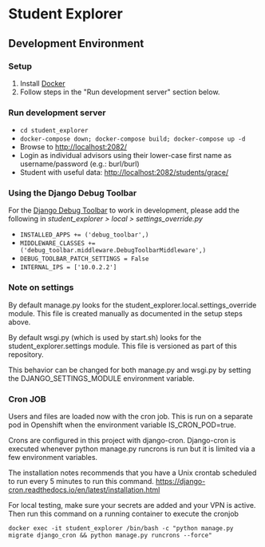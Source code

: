 # Student Explorer #

## Development Environment ##

### Setup ###
1. Install [Docker](https://www.docker.com/)
2. Follow steps in the "Run development server" section below.

### Run development server ###
- `cd student_explorer`
- `docker-compose down; docker-compose build; docker-compose up -d`
- Browse to [http://localhost:2082/](http://localhost:2082/)
- Login as individual advisors using their lower-case first name as username/password (e.g.: burl/burl)
- Student with useful data: [http://localhost:2082/students/grace/](http://localhost:2082/students/grace/)

### Using the Django Debug Toolbar ###
For the [Django Debug Toolbar](https://django-debug-toolbar.readthedocs.io/en/1.5/) to work in development, please add the following in _student_explorer > local > settings_override.py_
- `INSTALLED_APPS += ('debug_toolbar',)`
- `MIDDLEWARE_CLASSES += ('debug_toolbar.middleware.DebugToolbarMiddleware',)`
- `DEBUG_TOOLBAR_PATCH_SETTINGS = False`
- `INTERNAL_IPS = ['10.0.2.2']`

### Note on settings ###
By default manage.py looks for the student_explorer.local.settings_override module. This file is created manually as documented in the setup steps above.

By default wsgi.py (which is used by start.sh) looks for the student_explorer.settings module. This file is versioned as part of this repository.

This behavior can be changed for both manage.py and wsgi.py by setting the DJANGO_SETTINGS_MODULE environment variable.

### Cron JOB
Users and files are loaded now with the cron job. This is run on a separate pod in Openshift when the environment variable IS_CRON_POD=true.

Crons are configured in this project with django-cron. Django-cron is executed whenever python manage.py runcrons is run but it is limited via a few environment variables.

The installation notes recommends that you have a Unix crontab scheduled to run every 5 minutes to run this command. https://django-cron.readthedocs.io/en/latest/installation.html

For local testing, make sure your secrets are added and your VPN is active. Then run this command on a running container to execute the cronjob

`docker exec -it student_explorer /bin/bash -c "python manage.py migrate django_cron && python manage.py runcrons --force"`
